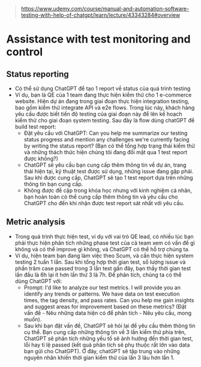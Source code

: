 > https://www.udemy.com/course/manual-and-automation-software-testing-with-help-of-chatgpt/learn/lecture/43343284#overview
# Assistance with test monitoring and control

## Status reporting 
- Có thể sử dụng ChatGPT để tạo 1 report về status của quá trình testing
- Ví dụ, bạn là QE của 1 team đang thực hiện kiểm thử cho 1 e-commerce website. Hiện dự án đang trong giai đoạn thực hiện integration testing, bao gồm kiểm thử integrate API và e2e flows. Trong lúc này, khách hàng yêu cầu được biết tiến độ testing của giai đoạn này để lên kế hoạch kiểm thử cho giai đoạn system testing. Sau đây là flow dùng chatGPT để build test report: 
    - Đặt yêu cầu với ChatGPT: Can you help me summarize our testing status progress and mention any challenges we're currently facing by writing the status report? (Bạn có thể tổng hợp trạng thái kiểm thử và những thách thức hiện chúng tôi đang đối mặt qua 1 test report được không?)
    - ChatGPT sẽ yêu cầu bạn cung cấp thêm thông tin về dự án, trang thái hiện tại, kỹ thuật test được sử dụng, những issue đang gặp phải. Sau khi được cung cấp, ChatGPT sẽ tạo 1 test report dựa trên những thông tin bạn cung cấp.
    - Không được đề cập trong khóa học nhưng với kinh nghiệm cá nhân, bạn hoàn toàn có thể cung cấp thêm thông tin và yêu cầu cho ChatGPT cho đến khi nhận được test report sát nhất với yêu cầu. 

## Metric analysis
- Trong quá trình thực hiện test, ví dụ với vai trò QE lead, có nhiều lúc bạn phải thực hiện phân tích những phase test của cả team xem có vấn đề gì không và có thể improve gì không, và ChatGPT có thể hỗ trợ chúng ta. 
- Ví dụ, hiện team bạn đang làm việc theo Scum, và cần thực hiện system testing 2 tuần 1 lần. Sau khi tổng hợp thời gian test, số lượng issue và phần trăm case passed trong 3 lần test gần đây, bạn thấy thời gian test lần đầu là 6h lại ít hơn lần thứ 3 là 7h. Để phân tích, chúng ta có thể dùng ChatGPT với: 
    - Prompt: I'd like to analyze our test metrics. I will provide you an identify any trends or patterns. We have data on test execution times, the tag density, and pass rates. Can you help me gain insights and suggest areas for improvement based on these metrics? (Đặt vấn đề - Nêu những data hiện có để phân tích - Nêu yêu cầu, mong muốn).
    - Sau khi bạn đặt vấn đề, ChatGPT sẽ hỏi lại để yêu cầu thêm thông tin cụ thể. Bạn cung cấp những thông tin về 3 lần kiểm thử phía trên, ChatGPT sẽ phân tích những yếu tố sẽ ảnh hưởng đến thời gian test, lỗi hay tỉ lệ passed (kết quả phân tích sẽ phụ thuộc rất lớn vào data bạn gửi cho ChatGPT). Ở đây, chatGPT sẽ tập trung vào những nguyên nhân khiến thời gian kiểm thử của lần 3 lâu hơn lần 1. 